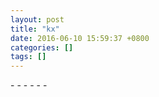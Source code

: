 ```yaml
---
layout: post
title: "kx"
date: 2016-06-10 15:59:37 +0800
categories: []
tags: []
---
```



\- - - - - -
